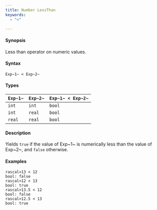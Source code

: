 ```yaml
---
title: Number LessThan
keywords:
  - "<"

---
```


#### Synopsis

Less than operator on numeric values.

#### Syntax

`Exp~1~ < Exp~2~`

#### Types

| `Exp~1~`  |  `Exp~2~` | `Exp~1~ < Exp~2~`  |
| --- | --- | --- |
| `int`      |  `int`     | `bool`               |
| `int`      |  `real`    | `bool`               |
| `real`     |  `real`    | `bool`               |

#### Description

Yields `true` if the value of Exp~1~ is numerically less than the value of Exp~2~, and `false` otherwise.

#### Examples

```rascal-shell 
rascal>13 < 12
bool: false
rascal>12 < 13
bool: true
rascal>13.5 < 12
bool: false
rascal>12.5 < 13
bool: true
```

